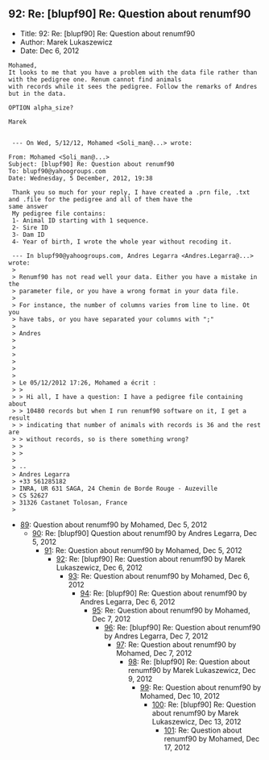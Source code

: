## 92: Re: [blupf90] Re: Question about renumf90

- Title: 92: Re: [blupf90] Re: Question about renumf90
- Author: Marek Lukaszewicz
- Date: Dec 6, 2012

```
Mohamed,
It looks to me that you have a problem with the data file rather than with the pedigree one. Renum cannot find animals
with records while it sees the pedigree. Follow the remarks of Andres but in the data.

OPTION alpha_size?

Marek


 --- On Wed, 5/12/12, Mohamed <Soli_man@...> wrote:

From: Mohamed <Soli_man@...>
Subject: [blupf90] Re: Question about renumf90
To: blupf90@yahoogroups.com
Date: Wednesday, 5 December, 2012, 19:38

 Thank you so much for your reply, I have created a .prn file, .txt and .file for the pedigree and all of them have the
same answer
 My pedigree file contains:
 1- Animal ID starting with 1 sequence.
 2- Sire ID
 3- Dam ID
 4- Year of birth, I wrote the whole year without recoding it. 

 --- In blupf90@yahoogroups.com, Andres Legarra <Andres.Legarra@...> wrote:
 >
 > Renumf90 has not read well your data. Either you have a mistake in the 
 > parameter file, or you have a wrong format in your data file.
 > 
 > For instance, the number of columns varies from line to line. Ot you 
 > have tabs, or you have separated your columns with ";"
 > 
 > Andres
 > 
 > 
 > 
 > 
 > 
 > 
 > Le 05/12/2012 17:26, Mohamed a écrit :
 > >
 > > Hi all, I have a question: I have a pedigree file containing about 
 > > 10480 records but when I run renumf90 software on it, I get a result 
 > > indicating that number of animals with records is 36 and the rest are 
 > > without records, so is there something wrong?
 > >
 > > 
 > 
 > -- 
 > Andres Legarra
 > +33 561285182
 > INRA, UR 631 SAGA, 24 Chemin de Borde Rouge - Auzeville
 > CS 52627
 > 31326 Castanet Tolosan, France
 >
```

- [89](0089.md): Question about renumf90 by Mohamed, Dec 5, 2012
    - [90](0090.md): Re: [blupf90] Question about renumf90 by Andres Legarra, Dec 5, 2012
        - [91](0091.md): Re: Question about renumf90 by Mohamed, Dec 5, 2012
            - [92](0092.md): Re: [blupf90] Re: Question about renumf90 by Marek Lukaszewicz, Dec 6, 2012
                - [93](0093.md): Re: Question about renumf90 by Mohamed, Dec 6, 2012
                    - [94](0094.md): Re: [blupf90] Re: Question about renumf90 by Andres Legarra, Dec 6, 2012
                        - [95](0095.md): Re: Question about renumf90 by Mohamed, Dec 7, 2012
                            - [96](0096.md): Re: [blupf90] Re: Question about renumf90 by Andres Legarra, Dec 7, 2012
                                - [97](0097.md): Re: Question about renumf90 by Mohamed, Dec 7, 2012
                                    - [98](0098.md): Re: [blupf90] Re: Question about renumf90 by Marek Lukaszewicz, Dec 9, 2012
                                        - [99](0099.md): Re: Question about renumf90 by Mohamed, Dec 10, 2012
                                            - [100](0100.md): Re: [blupf90] Re: Question about renumf90 by Marek Lukaszewicz, Dec 13, 2012
                                                - [101](0101.md): Re: Question about renumf90 by Mohamed, Dec 17, 2012
